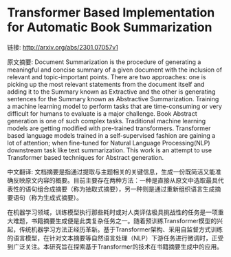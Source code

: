 # Transformer Based Implementation for Automatic Book Summarization

链接: http://arxiv.org/abs/2301.07057v1

原文摘要:
Document Summarization is the procedure of generating a meaningful and
concise summary of a given document with the inclusion of relevant and
topic-important points. There are two approaches: one is picking up the most
relevant statements from the document itself and adding it to the Summary known
as Extractive and the other is generating sentences for the Summary known as
Abstractive Summarization. Training a machine learning model to perform tasks
that are time-consuming or very difficult for humans to evaluate is a major
challenge. Book Abstract generation is one of such complex tasks. Traditional
machine learning models are getting modified with pre-trained transformers.
Transformer based language models trained in a self-supervised fashion are
gaining a lot of attention; when fine-tuned for Natural Language
Processing(NLP) downstream task like text summarization. This work is an
attempt to use Transformer based techniques for Abstract generation.

中文翻译:
文档摘要是指通过提取与主题相关的关键信息，生成一份既简洁又能准确反映原文内容的概要。目前主要存在两种方法：一种是直接从原文中选取最具代表性的语句组合成摘要（称为抽取式摘要），另一种则是通过重新组织语言生成摘要语句（称为生成式摘要）。  

在机器学习领域，训练模型执行那些耗时或对人类评估极具挑战性的任务是一项重大难题，书籍摘要生成便是此类复杂任务之一。随着预训练Transformer模型的兴起，传统机器学习方法正经历革新。基于Transformer架构、采用自监督方式训练的语言模型，在针对文本摘要等自然语言处理（NLP）下游任务进行微调时，正受到广泛关注。本研究旨在探索基于Transformer的技术在书籍摘要生成中的应用。
